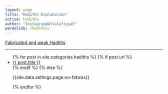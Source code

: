 ```yaml
---
layout: page
title: "Hadiths Explanation"
active: hadiths
author: "Instagram@Alsalafiyyah"
permalink: /hadiths/
---
```


<article class="post">
<a class="button small icon solid" href="/mawdu-daif/">Fabricated and weak Hadiths</a>
<hr/>
<ul class="posts">
  {% for post in site.categories.hadiths %}
    {% if post.url %}
    <li><a href="{{ post.url }}">{{ post.title }}</a>
    </li>
    {% endif %}
    {% else %}
    <p>{{site.data.settings.page.no-fatwas}}</p>
  {% endfor %}
</ul>
</article>
